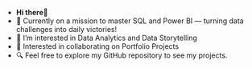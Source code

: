 -  **Hi there**👋
- 🌱 Currently on a mission to master SQL and Power BI — turning data challenges into daily victories!
- 👀 I’m interested in Data Analytics and Data Storytelling
- 🤝 Interested in collaborating on Portfolio Projects
- 🔍 Feel free to explore my GitHub repository to see my projects.

<!---
albinaglv/albinaglv is a ✨ special ✨ repository because its `README.md` (this file) appears on your GitHub profile.
You can click the Preview link to take a look at your changes.
--->
